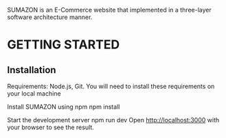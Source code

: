 SUMAZON is an E-Commerce website that implemented in a three-layer software architecture manner.

# GETTING STARTED

## Installation

Requirements: Node.js, Git. You will need to install these requirements on your local machine

Install SUMAZON using npm
npm install

Start the development server
npm run dev
Open [http://localhost:3000](http://localhost:3000) with your browser to see the result.
